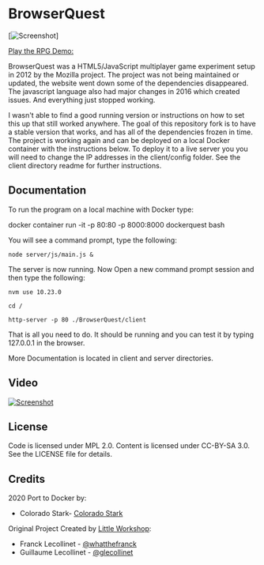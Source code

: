 # BrowserQuest

[![Screenshot](http://img.youtube.com/vi/kYcNJQ3Y6Sg/0.jpg)]

[Play the RPG Demo:](http://play.jrpg.com)


BrowserQuest was a HTML5/JavaScript multiplayer game experiment setup in 2012 by the Mozilla project. The project was not being maintained or updated, the website went down some of the dependencies disappeared. The javascript language also had major changes in 2016 which created issues.  And everything just stopped working.

I wasn't able to find a good running version or instructions on how to set this up that still worked anywhere. The goal of this repository fork is to have a stable version that works, and has all of the dependencies frozen in time.  The project is working again and can be deployed on a local Docker container with the instructions below.  To deploy it to a live server you you will need to change the IP addresses in the client/config folder.  See the client directory readme for further instructions.

## Documentation

To run the program on a local machine with Docker type:

docker container run -it -p 80:80 -p 8000:8000 dockerquest bash

You will see a command prompt, type the following:

```node server/js/main.js &```

The server is now running.  Now Open a new command prompt session and then type the following:

```nvm use 10.23.0```

```cd /```

```http-server -p 80 ./BrowserQuest/client```

That is all you need to do.  It should be running and you can test it by typing 127.0.0.1 in the browser.


More Documentation is located in client and server directories.

## Video

[![Screenshot](http://img.youtube.com/vi/kYcNJQ3Y6Sg/0.jpg)](http://www.youtube.com/watch?v=kYcNJQ3Y6Sg)


## License

Code is licensed under MPL 2.0. Content is licensed under CC-BY-SA 3.0.
See the LICENSE file for details.

## Credits

2020 Port to Docker by:

- Colorado Stark- [Colorado Stark](http://www.coloradostark.com)

Original Project Created by [Little Workshop](http://www.littleworkshop.fr):

- Franck Lecollinet - [@whatthefranck](http://twitter.com/whatthefranck)
- Guillaume Lecollinet - [@glecollinet](http://twitter.com/glecollinet)
